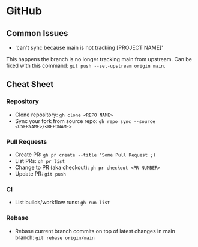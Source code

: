 # GitHub

## Common Issues

* 'can't sync because main is not tracking [PROJECT NAME]'

This happens the branch is no longer tracking main from upstream. Can be fixed with this command: `git push --set-upstream origin main`.

## Cheat Sheet

### Repository

* Clone repository: `gh clone <REPO NAME>`
* Sync your fork from source repo: `gh repo sync --source <USERNAME>/<REPONAME>`

### Pull Requests

* Create PR: `gh pr create --title "Some Pull Request ;)`
* List PRs: `gh pr list`
* Change to PR (aka checkout): `gh pr checkout <PR NUMBER>`
* Update PR: `git push`

### CI

* List builds/workflow runs: `gh run list`

### Rebase

* Rebase current branch commits on top of latest changes in main branch: `git rebase origin/main`
